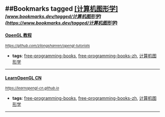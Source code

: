 ##Bookmarks tagged [[计算机图形学]](https://www.bookmarks.dev?q=[计算机图形学])
_<sup><sup>[www.bookmarks.dev/tagged/计算机图形学](https://www.bookmarks.dev/tagged/计算机图形学)</sup></sup>_
---
#### [OpenGL 教程](https://github.com/zilongshanren/opengl-tutorials)
_<sup>https://github.com/zilongshanren/opengl-tutorials</sup>_

* **tags**: [free-programming-books](../tagged/free-programming-books.md), [free-programming-books-zh](../tagged/free-programming-books-zh.md), [计算机图形学](../tagged/计算机图形学.md)
---
#### [LearnOpenGL CN](https://learnopengl-cn.github.io)
_<sup>https://learnopengl-cn.github.io</sup>_

* **tags**: [free-programming-books](../tagged/free-programming-books.md), [free-programming-books-zh](../tagged/free-programming-books-zh.md), [计算机图形学](../tagged/计算机图形学.md)
---
